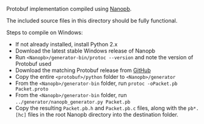 Protobuf implementation compiled using [Nanopb](http://koti.kapsi.fi/~jpa/nanopb/).

The included source files in this directory should be fully functional.

Steps to compile on Windows:
 - If not already installed, install Python 2.x
 - Download the latest stable Windows release of Nanopb
 - Run `<Nanopb>/generator-bin/protoc --version` and note the version of Protobuf used
 - Download the matching Protobuf release from [GitHub](https://github.com/google/protobuf/releases)
 - Copy the entire `<protobuf>/python` folder to `<Nanopb>/generator`
 - From the `<Nanopb>/generator-bin` folder, run `protoc -oPacket.pb Packet.proto`
 - From the `<Nanopb>/generator-bin` folder, run `../generator/nanopb_generator.py Packet.pb`
 - Copy the resulting `Packet.pb.h` and `Packet.pb.c` files, along with the `pb*.[hc]` files in the root Nanopb directory into the destination folder.

